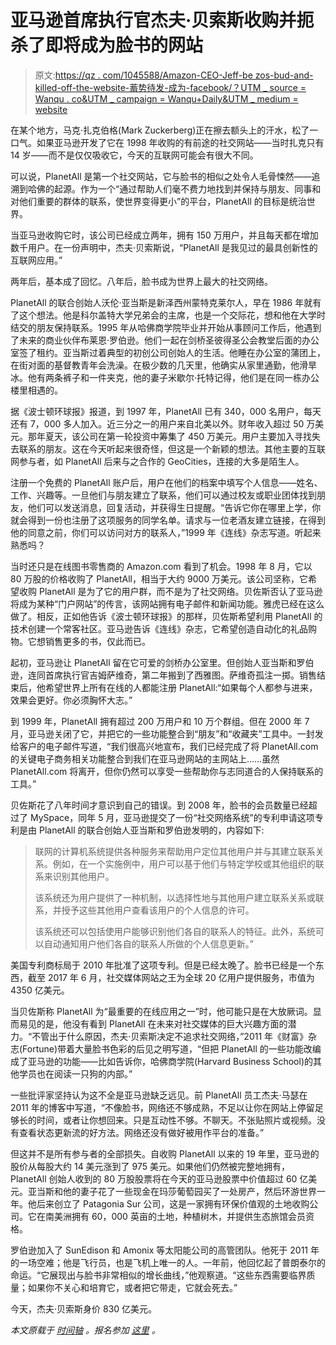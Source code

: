 # 亚马逊首席执行官杰夫·贝索斯收购并扼杀了即将成为脸书的网站

> 原文:[https://qz . com/1045588/Amazon-CEO-Jeff-be zos-bud-and-killed-off-the-website-蓄势待发-成为-facebook/？UTM _ source = Wanqu . co&UTM _ campaign = Wanqu+Daily&UTM _ medium = website](https://qz.com/1045588/amazon-ceo-jeff-bezos-bought-and-killed-off-the-website-poised-to-become-facebook/?utm_source=wanqu.co&utm_campaign=Wanqu+Daily&utm_medium=website)

在某个地方，马克·扎克伯格(Mark Zuckerberg)正在擦去额头上的汗水，松了一口气。如果亚马逊开发了它在 1998 年收购的有前途的社交网站——当时扎克只有 14 岁——而不是仅仅吸收它，今天的互联网可能会有很大不同。

可以说，PlanetAll 是第一个社交网站，它与脸书的相似之处令人毛骨悚然——追溯到哈佛的起源。作为一个“通过帮助人们毫不费力地找到并保持与朋友、同事和对他们重要的群体的联系，使世界变得更小”的平台，PlanetAll 的目标是统治世界。

当亚马逊收购它时，该公司已经成立两年，拥有 150 万用户，并且每天都在增加数千用户。在一份声明中，杰夫·贝索斯说，“PlanetAll 是我见过的最具创新性的互联网应用。”

两年后，基本成了回忆。八年后，脸书成为世界上最大的社交网络。

PlanetAll 的联合创始人沃伦·亚当斯是新泽西州蒙特克莱尔人，早在 1986 年就有了这个想法。他是科尔盖特大学兄弟会的主席，也是一个交际花，想和他在大学时结交的朋友保持联系。1995 年从哈佛商学院毕业并开始从事顾问工作后，他遇到了未来的商业伙伴布莱恩·罗伯逊。他们一起在剑桥圣彼得圣公会教堂后面的办公室签了租约。亚当斯过着典型的初创公司创始人的生活。他睡在办公室的蒲团上，在街对面的基督教青年会洗澡。在极少数的几天里，他确实从家里通勤，他滑旱冰。他有两条裤子和一件夹克，他的妻子米歇尔·托特记得，他们是在同一栋办公楼里相遇的。

据《波士顿环球报》报道，到 1997 年，PlanetAll 已有 340，000 名用户，每天还有 7，000 多人加入。近三分之一的用户来自北美以外。财年收入超过 50 万美元。那年夏天，该公司在第一轮投资中筹集了 450 万美元。用户主要加入寻找失去联系的朋友。这在今天听起来很奇怪，但这是一个新颖的想法。其他主要的互联网参与者，如 PlanetAll 后来与之合作的 GeoCities，连接的大多是陌生人。

注册一个免费的 PlanetAll 账户后，用户在他们的档案中填写个人信息——姓名、工作、兴趣等。一旦他们与朋友建立了联系，他们可以通过校友或职业团体找到朋友，他们可以发送消息，回复活动，并获得生日提醒。“告诉它你在哪里上学，你就会得到一份也注册了这项服务的同学名单。请求与一位老酒友建立链接，在得到他的同意之前，你们可以访问对方的联系人，”1999 年《连线》杂志写道。听起来熟悉吗？

当时还只是在线图书零售商的 Amazon.com 看到了机会。1998 年 8 月，它以 80 万股的价格收购了 PlanetAll，相当于大约 9000 万美元。该公司坚称，它希望收购 PlanetAll 是为了它的用户群，而不是为了社交网络。贝佐斯否认了亚马逊将成为某种“门户网站”的传言，该网站拥有电子邮件和新闻功能。雅虎已经在这么做了。相反，正如他告诉《波士顿环球报》的那样，贝佐斯希望利用 PlanetAll 的技术创建一个常客社区。亚马逊告诉《连线》杂志，它希望创造自动化的礼品购物。它想销售更多的书，仅此而已。

起初，亚马逊让 PlanetAll 留在它可爱的剑桥办公室里。但创始人亚当斯和罗伯逊，连同首席执行官吉姆萨维奇，第二年搬到了西雅图。萨维奇孤注一掷。销售结束后，他希望世界上所有在线的人都能注册 PlanetAll:“如果每个人都参与进来，效果会更好。你必须胸怀大志。”

到 1999 年，PlanetAll 拥有超过 200 万用户和 10 万个群组。但在 2000 年 7 月，亚马逊关闭了它，并把它的一些功能整合到“朋友”和“收藏夹”工具中。一封发给客户的电子邮件写道，“我们很高兴地宣布，我们已经完成了将 PlanetAll.com 的关键电子商务相关功能整合到我们在亚马逊网站的主网站上……虽然 PlanetAll.com 将离开，但你仍然可以享受一些帮助你与志同道合的人保持联系的工具。”

贝佐斯花了八年时间才意识到自己的错误。到 2008 年，脸书的会员数量已经超过了 MySpace，同年 5 月，亚马逊提交了一份“社交网络系统”的专利申请这项专利是由 PlanetAll 的联合创始人亚当斯和罗伯逊发明的，内容如下:

> 联网的计算机系统提供各种服务来帮助用户定位其他用户并与其建立联系关系。例如，在一个实施例中，用户可以基于他们与特定学校或其他组织的联系来识别其他用户。
> 
> 该系统还为用户提供了一种机制，以选择性地与其他用户建立联系关系或联系，并授予这些其他用户查看该用户的个人信息的许可。
> 
> 该系统还可以包括使用户能够识别他们各自的联系人的特征。此外，系统可以自动通知用户他们各自的联系人所做的个人信息更新。”

美国专利商标局于 2010 年批准了这项专利。但是已经太晚了。脸书已经是一个东西，截至 2017 年 6 月，社交媒体网站之王为全球 20 亿用户提供服务，市值为 4350 亿美元。

当贝佐斯称 PlanetAll 为“最重要的在线应用之一”时，他可能只是在大放厥词。显而易见的是，他没有看到 PlanetAll 在未来对社交媒体的巨大兴趣方面的潜力。“不管出于什么原因，杰夫·贝索斯决定不追求社交网络，”2011 年《财富》杂志(Fortune)带着大量脸书色彩的后见之明写道，“但把 PlanetAll 的一些功能改编成了亚马逊的功能——比如告诉你，哈佛商学院(Harvard Business School)的其他学员也在阅读一只狗的内部。”

一些批评家坚持认为这不全是亚马逊缺乏远见。前 PlanetAll 员工杰夫·马瑟在 2011 年的博客中写道，“不像脸书，网络还不够成熟，不足以让你在网站上停留足够长的时间，或者让你想回来。只是互动性不够。不聊天。不张贴照片或视频。没有查看状态更新流的好方法。网络还没有做好被用作平台的准备。”

但这并不是所有参与者的全部损失。自收购 PlanetAll 以来的 19 年里，亚马逊的股价从每股大约 14 美元涨到了 975 美元。如果他们仍然被完整地拥有，PlanetAll 创始人收到的 80 万股股票将在今天的亚马逊股票中价值超过 60 亿美元。亚当斯和他的妻子花了一些现金在玛莎葡萄园买了一处房产，然后环游世界一年。他后来创立了 Patagonia Sur 公司，这是一家拥有环保价值观的土地收购公司。它在南美洲拥有 60，000 英亩的土地，种植树木，并提供生态旅馆会员资格。

罗伯逊加入了 SunEdison 和 Amonix 等太阳能公司的高管团队。他死于 2011 年的一场空难；他是飞行员，也是飞机上唯一的人。一年前，他回忆起了普朗泰尔的命运。“它展现出与脸书非常相似的增长曲线，”他观察道。“这些东西需要临界质量；如果你不关心和培育它，或者把它带走，它就会死去。”

今天，杰夫·贝索斯身价 830 亿美元。

*本文原载于* [*时间轴*](https://timeline.com/amazon-planetall-facebook-1da7edca7f20) *。报名参加* [*这里*](https://timeline.com/sign-up-for-the-timeline-newsletter-41f76aadcec6) *。*